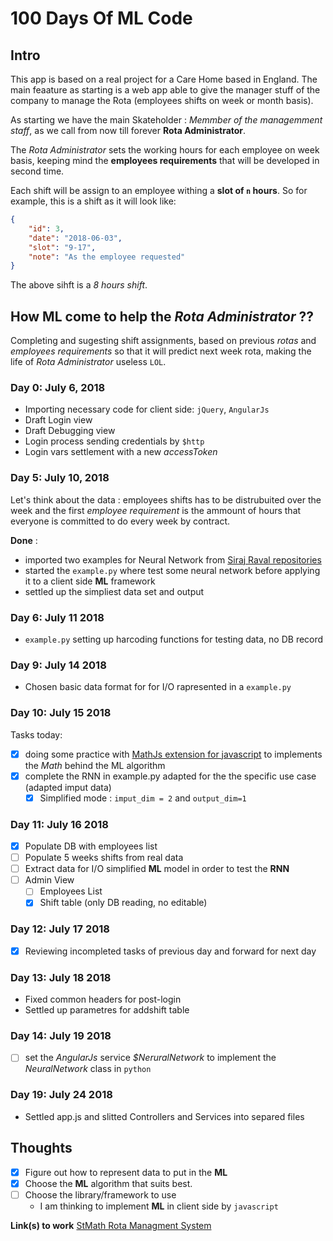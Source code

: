 # 100 Days Of ML Code

## Intro

This app is based on a real project for a Care Home based in England. The main feaature as starting is a web app able to give the manager stuff of the company to manage the Rota (employees shifts on week or month basis).

As starting we have the main Skateholder : *Memmber of the managemment staff*, as we call from now till forever **Rota Administrator**.

The *Rota Administrator* sets the working hours for each employee on week basis, keeping mind the **employees requirements** that will be developed in second time. 

Each shift will be assign to an employee withing a **slot of `n` hours**. So for example, this is a shift as it will look like:

```json
{
	"id": 3,
	"date": "2018-06-03",
	"slot": "9-17",
	"note": "As the employee requested"
}
```

The above sihft is a *8 hours shift*.

## How **ML** come to help the *Rota Administrator* ??

Completing and sugesting shift assignments, based on previous *rotas* and *employees requirements* so that it will predict next week rota, making the life of *Rota Administrator* useless `LOL`. 

### Day 0: July 6, 2018

* Importing necessary code for client side: `jQuery`, `AngularJs`
* Draft Login view
* Draft Debugging view
* Login process sending credentials by `$http` 
* Login vars settlement with a new *accessToken*

### Day 5: July 10, 2018

Let's think about the data : employees shifts has to be distrubuited over the week and the first *employee requirement* is the ammount of hours that everyone is committed to do every week by contract.

**Done** :

* imported two examples for Neural Network from [Siraj Raval repositories](https://github.com/llSourcell?tab=repositories)
* started the `example.py` where test some neural network before applying it to a client side **ML** framework
* settled up the simpliest data set and output 

### Day 6: July 11 2018

* `example.py` setting up harcoding functions for testing data, no DB record

### Day 9: July 14 2018

* Chosen basic data format for for I/O rapresented in a `example.py`

### Day 10: July 15 2018 

Tasks today:

* [x] doing some practice with [MathJs extension for javascript](mathjs.org/) to implements the *Math* behind the ML algorithm
* [x] complete the RNN in example.py adapted for the the specific use case (adapted imput data)
	* [x] Simplified mode : `imput_dim = 2` and `output_dim=1`

### Day 11: July 16 2018

* [x] Populate DB with employees list
* [ ] Populate 5 weeks shifts from real data
* [ ] Extract data for I/O simplified **ML** model in order to test the **RNN**
* [ ] Admin View
	* [ ] Employees List
	* [x] Shift table (only DB reading, no editable)

### Day 12: July 17 2018

* [x] Reviewing incompleted tasks of previous day and forward for next day

### Day 13: July 18 2018

* Fixed common headers for post-login
* Settled up parametres for addshift table 

### Day 14: July 19 2018

* [ ] set the *AngularJs* service *$NeruralNetwork* to implement the *NeuralNetwork* class in `python` 

### Day 19: July 24 2018

* Settled app.js and slitted Controllers and Services into separed files

## **Thoughts**

* [x] Figure out how to represent data to put in the **ML**
* [x] Choose the **ML** algorithm that suits best.
* [ ] Choose the library/framework to use
	* I am thinking to implement **ML** in client side by `javascript`

**Link(s) to work**
[StMath Rota Managment System](https://daval302.github.io/100DaysOfMLCode)
